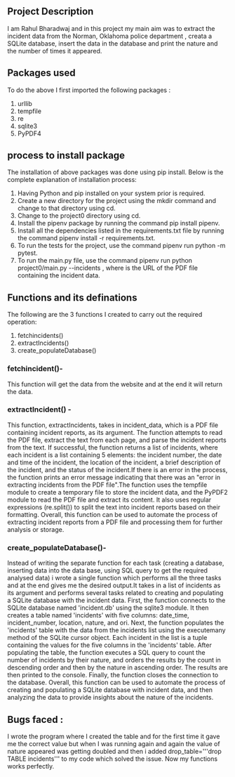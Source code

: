 ## Project Description
I am Rahul Bharadwaj and in this project my main aim was to extract the incident data from the  Norman, Oklahoma police department , creata a SQLite database, insert the data in the database and print the nature and the number of times it appeared.
## Packages used
To do the above I first imported the following packages :
1. urllib
2. tempfile
3. re
4. sqlite3
5. PyPDF4
## process to install package
The installation of above packages was done using pip install. Below is the complete explanation of installation process:

1. Having Python and pip installed on your system prior is required.
2. Create a new directory for the project using the mkdir command and change to that directory using cd.
3. Change to the project0 directory using cd.
4. Install the pipenv package by running the command pip install pipenv.
5. Install all the dependencies listed in the requirements.txt file by running the command pipenv install -r requirements.txt.
6. To run the  tests for the project, use the command pipenv run python -m pytest.
7. To run the main.py file, use the command pipenv run python project0/main.py --incidents <url>, where <url> is the URL of the PDF file    containing the incident data.
 
## Functions and its definations

The following are the 3 functions I created to carry out the required operation:
1. fetchincidents()
2. extractIncidents()
3. create_populateDatabase()

### fetchincident()- 
This function will get the data from the website and at the end it will return the data.

### extractIncident() - 
This function, extractIncidents, takes in incident_data, which is a PDF file containing incident reports, as its argument. The function attempts to read the PDF file, extract the text from each page, and parse the incident reports from the text. If successful, the function returns a list of incidents, where each incident is a list containing 5 elements: the incident number, the date and time of the incident, the location of the incident, a brief description of the incident, and the status of the incident.If there is an error in the process, the function prints an error message indicating that there was an "error in extracting incidents from the PDF file".The function uses the tempfile module to create a temporary file to store the incident data, and the PyPDF2 module to read the PDF file and extract its content. It also uses regular expressions (re.split()) to split the text into incident reports based on their formatting. Overall, this function can be used to automate the process of extracting incident reports from a PDF file and processing them for further analysis or storage.

### create_populateDatabase()-
Instead of writing the separate function for each task (creating a database, inserting data into the data base, using SQL query to get the required analysed data)  i wrote a single function which performs all the three tasks and at the end gives me the desired output.It takes in a list of incidents as its argument and performs several tasks related to creating and populating a SQLite database with the incident data. First, the function connects to the SQLite database named   'incident.db' using the sqlite3 module. It then creates a table named 'incidents' with five columns: date_time, incident_number, location, nature, and ori. Next, the function populates the 'incidents' table with the data from the incidents list using the executemany method of the SQLite cursor object. Each incident in the list is a tuple containing the values for the five columns in the 'incidents' table. After populating the table, the function executes a SQL query to count the number of incidents by their nature, and orders the results by the count in descending order and then by the nature in ascending order. The results are then printed to the console. Finally, the function closes the connection to the database.
Overall, this function can be used to automate the process of creating and populating a SQLite database with incident data,    and then analyzing the data to provide insights about the nature of the incidents.

## Bugs faced :
I wrote the program where I created the table and for the first time it gave me the correct value but when I was running again and again the value of nature appeared was getting doubled and then i added drop_table='''drop TABLE incidents'''  to my code which solved the issue. Now my functions works perfectly.

